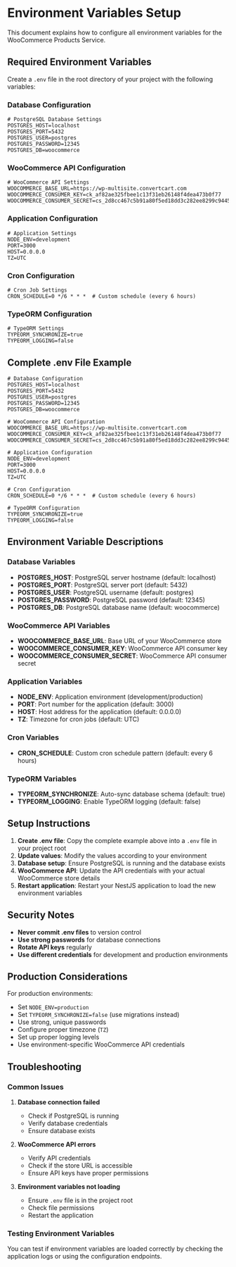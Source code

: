 # Environment Variables Setup

This document explains how to configure all environment variables for the WooCommerce Products Service.

## Required Environment Variables

Create a `.env` file in the root directory of your project with the following variables:

### Database Configuration
```env
# PostgreSQL Database Settings
POSTGRES_HOST=localhost
POSTGRES_PORT=5432
POSTGRES_USER=postgres
POSTGRES_PASSWORD=12345
POSTGRES_DB=woocommerce
```

### WooCommerce API Configuration
```env
# WooCommerce API Settings
WOOCOMMERCE_BASE_URL=https://wp-multisite.convertcart.com
WOOCOMMERCE_CONSUMER_KEY=ck_af82ae325fbee1c13f31eb26148f4dea473b0f77
WOOCOMMERCE_CONSUMER_SECRET=cs_2d8cc467c5b91a80f5ed18dd3c282ee8299c9445
```

### Application Configuration
```env
# Application Settings
NODE_ENV=development
PORT=3000
HOST=0.0.0.0
TZ=UTC
```

### Cron Configuration
```env
# Cron Job Settings
CRON_SCHEDULE=0 */6 * * *  # Custom schedule (every 6 hours)
```

### TypeORM Configuration
```env
# TypeORM Settings
TYPEORM_SYNCHRONIZE=true
TYPEORM_LOGGING=false
```

## Complete .env File Example

```env
# Database Configuration
POSTGRES_HOST=localhost
POSTGRES_PORT=5432
POSTGRES_USER=postgres
POSTGRES_PASSWORD=12345
POSTGRES_DB=woocommerce

# WooCommerce API Configuration
WOOCOMMERCE_BASE_URL=https://wp-multisite.convertcart.com
WOOCOMMERCE_CONSUMER_KEY=ck_af82ae325fbee1c13f31eb26148f4dea473b0f77
WOOCOMMERCE_CONSUMER_SECRET=cs_2d8cc467c5b91a80f5ed18dd3c282ee8299c9445

# Application Configuration
NODE_ENV=development
PORT=3000
HOST=0.0.0.0
TZ=UTC

# Cron Configuration
CRON_SCHEDULE=0 */6 * * *  # Custom schedule (every 6 hours)

# TypeORM Configuration
TYPEORM_SYNCHRONIZE=true
TYPEORM_LOGGING=false
```

## Environment Variable Descriptions

### Database Variables
- **POSTGRES_HOST**: PostgreSQL server hostname (default: localhost)
- **POSTGRES_PORT**: PostgreSQL server port (default: 5432)
- **POSTGRES_USER**: PostgreSQL username (default: postgres)
- **POSTGRES_PASSWORD**: PostgreSQL password (default: 12345)
- **POSTGRES_DB**: PostgreSQL database name (default: woocommerce)

### WooCommerce API Variables
- **WOOCOMMERCE_BASE_URL**: Base URL of your WooCommerce store
- **WOOCOMMERCE_CONSUMER_KEY**: WooCommerce API consumer key
- **WOOCOMMERCE_CONSUMER_SECRET**: WooCommerce API consumer secret

### Application Variables
- **NODE_ENV**: Application environment (development/production)
- **PORT**: Port number for the application (default: 3000)
- **HOST**: Host address for the application (default: 0.0.0.0)
- **TZ**: Timezone for cron jobs (default: UTC)

### Cron Variables
- **CRON_SCHEDULE**: Custom cron schedule pattern (default: every 6 hours)

### TypeORM Variables
- **TYPEORM_SYNCHRONIZE**: Auto-sync database schema (default: true)
- **TYPEORM_LOGGING**: Enable TypeORM logging (default: false)

## Setup Instructions

1. **Create .env file**: Copy the complete example above into a `.env` file in your project root
2. **Update values**: Modify the values according to your environment
3. **Database setup**: Ensure PostgreSQL is running and the database exists
4. **WooCommerce API**: Update the API credentials with your actual WooCommerce store details
5. **Restart application**: Restart your NestJS application to load the new environment variables

## Security Notes

- **Never commit .env files** to version control
- **Use strong passwords** for database connections
- **Rotate API keys** regularly
- **Use different credentials** for development and production environments

## Production Considerations

For production environments:
- Set `NODE_ENV=production`
- Set `TYPEORM_SYNCHRONIZE=false` (use migrations instead)
- Use strong, unique passwords
- Configure proper timezone (`TZ`)
- Set up proper logging levels
- Use environment-specific WooCommerce API credentials

## Troubleshooting

### Common Issues

1. **Database connection failed**
   - Check if PostgreSQL is running
   - Verify database credentials
   - Ensure database exists

2. **WooCommerce API errors**
   - Verify API credentials
   - Check if the store URL is accessible
   - Ensure API keys have proper permissions

3. **Environment variables not loading**
   - Ensure `.env` file is in the project root
   - Check file permissions
   - Restart the application

### Testing Environment Variables

You can test if environment variables are loaded correctly by checking the application logs or using the configuration endpoints.
